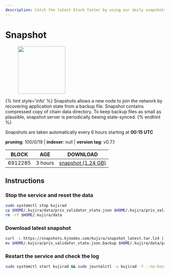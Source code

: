 ```yaml
---
description: Catch the latest block faster by using our daily snapshots.
---
```


# Snapshot

<figure><img src="https://raw.githubusercontent.com/kj89/testnet_manuals/main/pingpub/logos/kujira.png" width="150" alt=""><figcaption></figcaption></figure>

{% hint style='info' %}
Snapshots allows a new node to join the network by recovering application state from a backup file. 
Snapshot contains compressed copy of chain data directory. To keep backup files as small as plausible, 
snapshot server is periodically beeing state-synced.
{% endhint %}

Snapshots are taken automatically every 6 hours starting at **00:15 UTC**

**pruning**: 100/0/19 | **indexer**: null | **version tag**: v0.7.1

| BLOCK             | AGE             | DOWNLOAD                                                                                            |
| ----------------- | --------------- | --------------------------------------------------------------------------------------------------- |
| 6912285 | 3 hours | [snapshot (1.24 GB)](https://snapshots.kjnodes.com/kujira/snapshot\_latest.tar.lz4) |

## Instructions

### Stop the service and reset the data

```bash
sudo systemctl stop kujirad
cp $HOME/.kujira/data/priv_validator_state.json $HOME/.kujira/priv_validator_state.json.backup
rm -rf $HOME/.kujira/data
```

### Download latest snapshot

```bash
curl -L https://snapshots.kjnodes.com/kujira/snapshot_latest.tar.lz4 | tar -Ilz4 -xf - -C $HOME/.kujira
mv $HOME/.kujira/priv_validator_state.json.backup $HOME/.kujira/data/priv_validator_state.json
```

### Restart the service and check the log

```bash
sudo systemctl start kujirad && sudo journalctl -u kujirad -f --no-hostname -o cat
```
